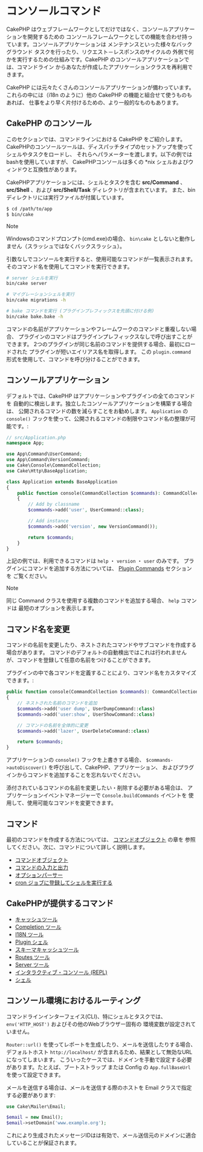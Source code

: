 # コンソールコマンド

CakePHP はウェブフレームワークとしてだけではなく、コンソールアプリケーションを開発するための
コンソールフレームワークとしての機能を合わせ持っています。コンソールアプリケーションは
メンテナンスといった様々なバックグラウンド タスクを行ったり、リクエスト－レスポンスのサイクルの
外側で何かを実行するための仕組みです。CakePHP のコンソールアプリケーションでは、コマンドライン
からあなたが作成したアプリケーションクラスを再利用できます。

CakePHP には元々たくさんのコンソールアプリケーションが備わっています。
これらの中には（i18n のように）他の CakePHP の機能と組合せて使うものもあれば、
仕事をより早く片付けるための、より一般的なものもあります。

## CakePHP のコンソール

このセクションでは、コマンドラインにおける CakePHP をご紹介します。
CakePHPのコンソールツールは、ディスパッチタイプのセットアップを使って シェルやタスクをロードし、
それらへパラメーターを渡します。以下の例ではbashを使用していますが、
CakePHPコンソールは多くの \*nix シェルおよびウィンドウと互換性があります。

CakePHPアプリケーションには、シェルとタスクを含む **src/Command** 、
**src/Shell** 、および **src/Shell/Task** ディレクトリが含まれています。
また、binディレクトリには実行ファイルが付属しています。

``` bash
$ cd /path/to/app
$ bin/cake
```

> [!NOTE]
> Windowsのコマンドプロンプト(cmd.exe)の場合、 `bin\cake` としないと動作しません（スラッシュではなくバックスラッシュ）。

引数なしでコンソールを実行すると、使用可能なコマンドが一覧表示されます。
そのコマンド名を使用してコマンドを実行できます。

``` bash
# server シェルを実行
bin/cake server

# マイグレーションシェルを実行
bin/cake migrations -h

# bake コマンドを実行 (プラグインプレフィックスを先頭に付ける例)
bin/cake bake.bake -h
```

コマンドの名前がアプリケーションやフレームワークのコマンドと重複しない場合、
プラグインのコマンドはプラグインプレフィックスなしで呼び出すことができます。
2つのプラグインが同じ名前のコマンドを提供する場合、最初にロードされた
プラグインが短いエイリアス名を取得します。
この `plugin.command` 形式を使用して、コマンドを呼び分けることができます。

## コンソールアプリケーション

デフォルトでは、CakePHP はアプリケーションやプラグインの全てのコマンドを
自動的に検出します。独立したコンソールアプリケーションを構築する場合は、
公開されるコマンドの数を減らすことをお勧めします。
`Application` の `console()` フックを使って、公開されるコマンドの制限やコマンド名の整理が可能です。:

``` php
// src/Application.php
namespace App;

use App\Command\UserCommand;
use App\Command\VersionCommand;
use Cake\Console\CommandCollection;
use Cake\Http\BaseApplication;

class Application extends BaseApplication
{
    public function console(CommandCollection $commands): CommandCollection
    {
        // Add by classname
        $commands->add('user', UserCommand::class);

        // Add instance
        $commands->add('version', new VersionCommand());

        return $commands;
    }
}
```

上記の例では、利用できるコマンドは `help` ・ `version` ・ `user` のみです。
プラグインにコマンドを追加する方法については、 [Plugin Commands](plugins#plugin-commands) セクションを
ご覧ください。

> [!NOTE]
> 同じ Command クラスを使用する複数のコマンドを追加する場合、 `help` コマンドは
> 最短のオプションを表示します。

## コマンド名を変更

コマンドの名前を変更したり、ネストされたコマンドやサブコマンドを作成する場合があります。
コマンドのデフォルトの自動検出ではこれは行われませんが、コマンドを登録して任意の名前をつけることができます。

プラグインの中で各コマンドを定義することにより、コマンド名をカスタマイズできます。:

``` php
public function console(CommandCollection $commands): CommandCollection
{
    // ネストされた名前のコマンドを追加
    $commands->add('user dump', UserDumpCommand::class)
    $commands->add('user:show', UserShowCommand::class)

    // コマンドの名前を全体的に変更
    $commands->add('lazer', UserDeleteCommand::class)

    return $commands;
}
```

アプリケーションの `console()` フックを上書きする場合、
`$commands->autoDiscover()` を呼び出して、CakePHP、アプリケーション、
およびプラグインからコマンドを追加することを忘れないでください。

添付されているコマンドの名前を変更したい・削除する必要がある場合は、
アプリケーションイベントマネージャーで `Console.buildCommands` イベントを
使用して、使用可能なコマンドを変更できます。

## コマンド

最初のコマンドを作成する方法については、 [コマンドオブジェクト](console-commands/commands) の章を
参照してください。次に、コマンドについて詳しく説明します。

- [コマンドオブジェクト](console-commands/commands)
- [コマンドの入力と出力](console-commands/input-output)
- [オプションパーサー](console-commands/option-parsers)
- [cron ジョブに登録してシェルを実行する](console-commands/cron-jobs)

## CakePHPが提供するコマンド

- [キャッシュツール](console-commands/cache)
- [Completion ツール](console-commands/completion)
- [I18N ツール](console-commands/i18n)
- [Plugin シェル](console-commands/plugin)
- [スキーマキャッシュツール](console-commands/schema-cache)
- [Routes ツール](console-commands/routes)
- [Server ツール](console-commands/server)
- [インタラクティブ・コンソール (REPL)](console-commands/repl)
- [シェル](console-commands/shells)

## コンソール環境におけるルーティング

コマンドラインインターフェイス(CLI)、特にシェルとタスクでは、
`env('HTTP_HOST')` およびその他のWebブラウザー固有の
環境変数が設定されていません。

`Router::url()` を使ってレポートを生成したり、メールを送信したりする場合、
デフォルトホスト `http://localhost/` が含まれるため、結果として無効なURLになってしまいます。
こういったケースでは、ドメインを手動で設定する必要があります。たとえば、ブートストラップ
または Config の `App.fullBaseUrl` を使って設定できます。

メールを送信する場合は、メールを送信する際のホストを Email クラスで指定する必要があります:

``` php
use Cake\Mailer\Email;

$email = new Email();
$email->setDomain('www.example.org');
```

これにより生成されたメッセージIDはは有効で、メール送信元のドメインに適合していることが保証されます。
